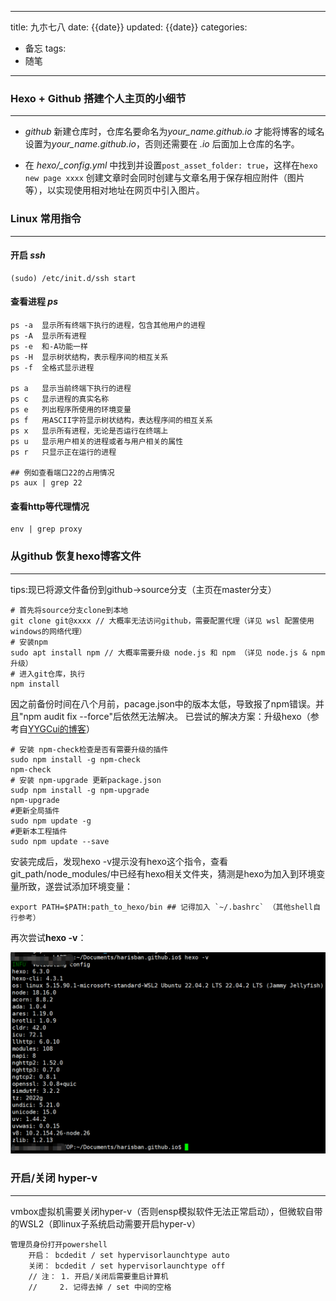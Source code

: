 <!--
 * @Author: haris 
 * @E-mail: 476383636@qq.com
 * @Date: 2023-05-16 20:12:53
 * @LastEditors: haris 476383636@qq.com
 * @LastEditTime: 2023-12-21 16:19:26
 * @FilePath: /harisban.github.io/source/_posts/九朩七八.md
 * @Description: 
 * 
 * Copyright (c) 2023 by ${git_name_email}, All Rights Reserved. 
-->
---
title: 九朩七八
date: {{date}}
updated: {{date}}
categories:
- 备忘
tags: 
- 随笔

---

### Hexo + Github 搭建个人主页的小细节
---

* _github_ 新建仓库时，仓库名要命名为*your_name.github.io* 才能将博客的域名设置为*your_name.github.io*，否则还需要在 *.io* 后面加上仓库的名字。 

* 在 *hexo/_config.yml* 中找到并设置`post_asset_folder: true`，这样在`hexo new page xxxx` 创建文章时会同时创建与文章名用于保存相应附件（图片等），以实现使用相对地址在网页中引入图片。


### Linux 常用指令
---
#### 开启 _ssh_
    
    (sudo) /etc/init.d/ssh start
#### 查看进程 _ps_
    ps -a  显示所有终端下执行的进程，包含其他用户的进程
    ps -A  显示所有进程
    ps -e  和-A功能一样
    ps -H  显示树状结构，表示程序间的相互关系
    ps -f  全格式显示进程

    ps a   显示当前终端下执行的进程
    ps c   显示进程的真实名称
    ps e   列出程序所使用的环境变量
    ps f   用ASCII字符显示树状结构，表达程序间的相互关系
    ps x   显示所有进程，无论是否运行在终端上
    ps u   显示用户相关的进程或者与用户相关的属性
    ps r   只显示正在运行的进程

    ## 例如查看端口22的占用情况
    ps aux | grep 22

#### 查看http等代理情况 
    env | grep proxy

### 从github 恢复hexo博客文件
---
tips:现已将源文件备份到github->source分支（主页在master分支）

    # 首先将source分支clone到本地
    git clone git@xxxx // 大概率无法访问github，需要配置代理（详见 wsl 配置使用 windows的网络代理）
    # 安装npm
    sudo apt install npm // 大概率需要升级 node.js 和 npm （详见 node.js & npm 升级）
    # 进入git仓库，执行
    npm install

因之前备份时间在八个月前，pacage.json中的版本太低，导致报了npm错误。并且"npm audit fix --force"后依然无法解决。
已尝试的解决方案：升级hexo（参考自[YYGCui的博客](https://blog.cuicc.com/blog/2021/11/30/recover-environment-for-writing/#Hexo%E5%8D%87%E7%BA%A7)）

    # 安装 npm-check检查是否有需要升级的插件
    sudo npm install -g npm-check
    npm-check
    # 安装 npm-upgrade 更新package.json
    sudp npm install -g npm-upgrade
    npm-upgrade
    #更新全局插件
    sudo npm update -g
    #更新本工程插件
    sudo npm update --save
    
安装完成后，发现hexo -v提示没有hexo这个指令，查看git_path/node_modules/中已经有hexo相关文件夹，猜测是hexo为加入到环境变量所致，遂尝试添加环境变量：

    export PATH=$PATH:path_to_hexo/bin ## 记得加入 `~/.bashrc` （其他shell自行参考）

再次尝试**hexo -v**：

![hexo-v](/images/hexo_v.png)

<!-- haris@Haris-LAPTOP:/usr/bin$ hexo -v
    hexo-cli: 4.3.1
    os: linux 5.15.90.1-microsoft-standard-WSL2 Ubuntu 22.04.2 LTS 22.04.2 LTS (Jammy Jellyfish)
    node: 18.16.0
    acorn: 8.8.2
    ada: 1.0.4
    ares: 1.19.0
    brotli: 1.0.9
    cldr: 42.0
    icu: 72.1
    llhttp: 6.0.10
    modules: 108
    napi: 8
    nghttp2: 1.52.0
    nghttp3: 0.7.0
    ngtcp2: 0.8.1
    openssl: 3.0.8+quic
    simdutf: 3.2.2
    tz: 2022g
    undici: 5.21.0
    unicode: 15.0
    uv: 1.44.2
    uvwasi: 0.0.15
    v8: 10.2.154.26-node.26
    zlib: 1.2.13
    haris@Haris-LAPTOP:/usr/bin$
**hexo g**, **hexo d** 均成功，完美解决! -->

### 开启/关闭 hyper-v
---
vmbox虚拟机需要关闭hyper-v（否则ensp模拟软件无法正常启动），但微软自带的WSL2（即linux子系统启动需要开启hyper-v）

    管理员身份打开powershell
        开启： bcdedit / set hypervisorlaunchtype auto
        关闭： bcdedit / set hypervisorlaunchtype off
        // 注： 1. 开启/关闭后需要重启计算机
        //     2. 记得去掉 / set 中间的空格